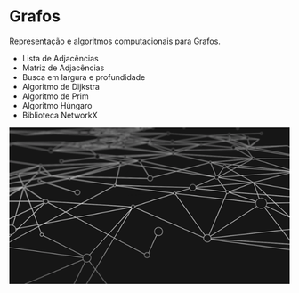 # Grafos
Representação e algoritmos computacionais para Grafos.

* Lista de Adjacências
* Matriz de Adjacências
* Busca em largura e profundidade
* Algoritmo de Dijkstra
* Algoritmo de Prim
* Algoritmo Húngaro
* Biblioteca NetworkX  
<img src="Images/graph.gif">
